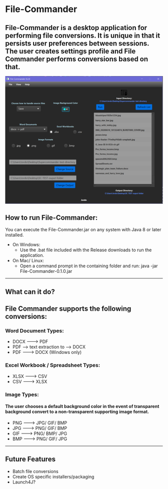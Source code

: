 # File-Commander
File-Commander is a desktop application for performing file conversions. 
It is unique in that it persists user preferences between sessions.
The user creates settings profile and File Commander performs conversions based on that.
----
![ScreenShot](https://raw.githubusercontent.com/HarryDulaney/file-commander/master/screenshots/ScreenshotDarkTheme.png)

## How to run File-Commander:
You can execute the File-Commander.jar on any system with Java 8 or later installed. 
+ On Windows:
  + Use the .bat file included with the Release downloads to run the application. 
+ On Mac/ Linux:
  + Open a command prompt in the containing folder and run: java -jar File-Commander-0.1.0.jar
____
## What can it do?
## File Commander supports the following conversions:
### Word Document Types:
- DOCX ---> PDF
- PDF --> text extraction to --> DOCX
- PDF ---> DOCX (Windows only)
### Excel Workbook / Spreadsheet Types:
- XLSX ---> CSV
- CSV ---> XLSX
### Image Types: 
#### The user chooses a default background color in the event of transparent background convert to a non-transparent supporting image format. 
- PNG ---> JPG/ GIF/ BMP
- JPG ---> PNG/ GIF/ BMP
- GIF ---> PNG/ BMP/ JPG
- BMP ---> PNG/ GIF/ JPG
 ____
 ## Future Features
 - Batch file conversions
 - Create OS specific installers/packaging
  - Launch4J?
